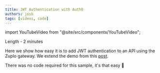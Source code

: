 ```yaml
---
title: JWT Authentication with Auth0
authors: josh
tags: [videos, code]
---
```


import YouTubeVideo from "@site/src/components/YouTubeVideo";

<YouTubeVideo url="https://www.youtube-nocookie.com/embed/BKqDXS4pluw" />

Length - 2 minutes

Here we show how easy it is to add JWT authentication to an API using the Zuplo gateway. We extend the demo from this [post](2022-03-14-proxying-an-api-making-it-prettier-go-live).

There was no code required for this sample, it's that easy 🙌
